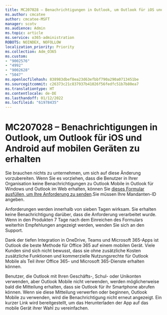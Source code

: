 ```yaml
---
title: MC207028 – Benachrichtigungen in Outlook, um Outlook für iOS und Android auf mobilen Geräten zu erhalten
ms.author: cmcatee
author: cmcatee-MSFT
manager: scotv
ms.audience: Admin
ms.topic: article
ms.service: o365-administration
ROBOTS: NOINDEX, NOFOLLOW
localization_priority: Priority
ms.collection: Adm_O365
ms.custom:
- "9002576"
- "4992"
- "9002628"
- "5047"
ms.openlocfilehash: 838983dbef8ea23d63efbbf790a290a0713451be
ms.sourcegitcommit: c26373c21c837937b41026f56fedfc51b7b80ea7
ms.translationtype: HT
ms.contentlocale: de-DE
ms.lasthandoff: 01/12/2022
ms.locfileid: "61978435"
---
```

# <a name="mc207028---notifications-in-outlook-to-obtain-outlook-for-ios-and-android-on-mobile-devices"></a>MC207028 – Benachrichtigungen in Outlook, um Outlook für iOS und Android auf mobilen Geräten zu erhalten

Sie brauchen nichts zu unternehmen, um sich auf diese Änderung vorzubereiten. Wenn Sie es vorziehen, dass die Benutzer in Ihrer Organisation keine Benachrichtigungen zu Outlook Mobile in Outlook für Windows und Outlook im Web erhalten, können Sie [dieses Formular ausfüllen, um Ihre Anforderung zu senden](https://aka.ms/MC207028).Sie müssen Ihre Mandanten-ID angeben. 

Anforderungen werden innerhalb von sieben Tagen wirksam. Sie erhalten keine Benachrichtigung darüber, dass die Anforderung verarbeitet wurde. Wenn in den Produkten 7 Tage nach dem Einreichen des Formulars weiterhin Empfehlungen angezeigt werden, wenden Sie sich an den Support.

Dank der tiefen Integration in OneDrive, Teams und Microsoft 365-Apps ist Outlook die beste Methode für Office 365 auf einem mobilen Gerät. Viele Kunden sind sich nicht bewusst, dass sie ohne zusätzliche Kosten zusätzliche Funktionen und kommerzielle Nutzungsrechte für Outlook Mobile als Teil ihrer Office 365- und Microsoft 365-Dienste erhalten können.

Benutzer, die Outlook mit Ihren Geschäfts-, Schul- oder Unikonten verwenden, aber Outlook Mobile nicht verwenden, werden möglicherweise bald die Mitteilung erhalten, dass sie Outlook für ihr Smartphone abrufen können. Wenn sie diese Mitteilung verwerfen oder beginnen, Outlook Mobile zu verwenden, wird die Benachrichtigung nicht erneut angezeigt. Ein kurzer Link wird bereitgestellt, um das Herunterladen der App auf das mobile Gerät ihrer Wahl zu vereinfachen.
